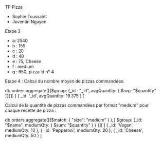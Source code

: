 TP Pizza
- Sophie Toussaint
- Juventin Nguyen

Etape 3
- a: 2540
- b : 155
- c : 20
- d : 40
- e : 75, Cheese 
- f : medium 
- g : 650, pizza id n° 4

Etape 4 : 
Calcul du nombre moyen de pizzas commandées:

db.orders.aggregate([{$group: {_id : "_id", avgQuantity: { $avg: "$quantity" }}}])
[ { _id: '_id', avgQuantity: 19.375 } ]

Calcul de la quantité de pizzas commandées par format "medium" pour chaque recette de pizza :

db.orders.aggregate([{$match: { "size": "medium" } },{ $group: {_id: "$name",   mediumQty: { $sum: "$quantity" }   }  }])
[
  { _id: 'Vegan', mediumQty: 10 },
  { _id: 'Pepperoni', mediumQty: 20 },
  { _id: 'Cheese', mediumQty: 50 }
]